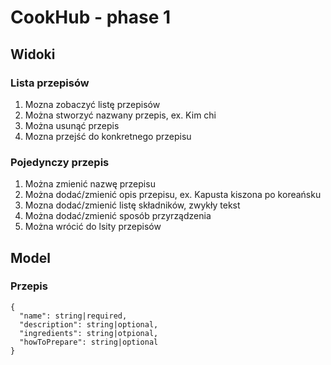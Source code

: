  # CookHub - phase 1
 
 ## Widoki
 
 ### Lista przepisów
 1. Mozna zobaczyć listę przepisów
 1. Można stworzyć nazwany przepis, ex. Kim chi
 1. Można usunąć przepis
 1. Mozna przejść do konkretnego przepisu
 
 ### Pojedynczy przepis
 1. Można zmienić nazwę przepisu
 1. Można dodać/zmienić opis przepisu, ex. Kapusta kiszona po koreańsku
 1. Mozna dodać/zmienić listę składników, zwykły tekst
 1. Można dodać/zmienić sposób przyrządzenia
 1. Można wrócić do lsity przepisów
 
## Model

### Przepis
```
{
  "name": string|required,
  "description": string|optional,
  "ingredients": string|otpional,
  "howToPrepare": string|optional
}
```
